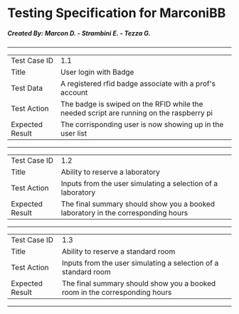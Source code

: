 # Testing Specification for MarconiBB
##### Created By: Marcon D. - Strambini E. - Tezza G.

---

|                 |                                                                                         |
| --------------- | --------------------------------------------------------------------------------------- |
| Test Case ID    | 1.1                                                                                     |
| Title           | User login with Badge                                                                   |
| Test Data       | A registered rfid badge associate with a prof's account                                 |
| Test Action     | The badge is swiped on the RFID while the needed script are running on the raspberry pi |
| Expected Result | The corrisponding user is now showing up in the user list                               |

---

|                 |                                                                                  |
| --------------- | -------------------------------------------------------------------------------- |
| Test Case ID    | 1.2                                                                              |
| Title           | Ability to reserve a laboratory                                                  |
| Test Action     | Inputs from the user simulating a selection of a laboratory                      |
| Expected Result | The final summary should show you a booked laboratory in the corresponding hours |

---

|                 |                                                                            |
| --------------- | -------------------------------------------------------------------------- |
| Test Case ID    | 1.3                                                                        |
| Title           | Ability to reserve a standard room                                         |
| Test Action     | Inputs from the user simulating a selection of a standard room             |
| Expected Result | The final summary should show you a booked room in the corresponding hours |

---
